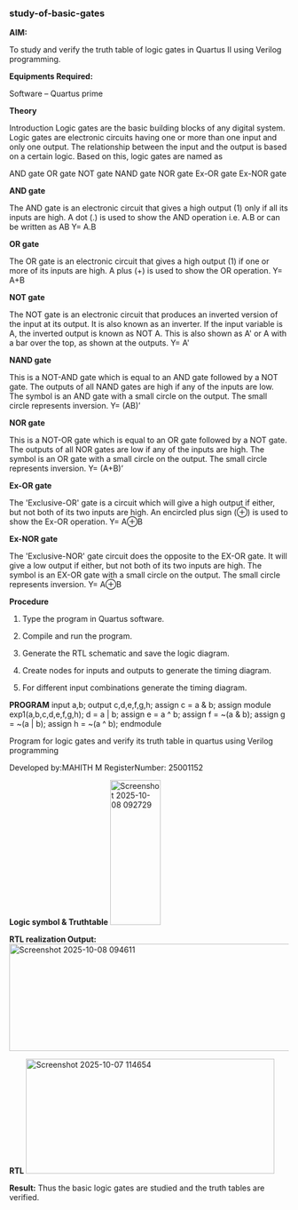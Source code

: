 ### study-of-basic-gates

**AIM:** 

To study and verify the truth table of logic gates in Quartus II using Verilog programming.

**Equipments Required:**

Software – Quartus prime 

**Theory**

Introduction Logic gates are the basic building blocks of any digital system. Logic gates are electronic circuits having one or more than one input and only one output. The relationship between the input and the output is based on a certain logic. Based on this, logic gates are named as

AND gate OR gate NOT gate NAND gate NOR gate Ex-OR gate Ex-NOR gate

**AND gate**

The AND gate is an electronic circuit that gives a high output (1) only if all its inputs are high. A dot (.) is used to show the AND operation i.e. A.B or can be written as AB
Y= A.B

**OR gate** 

The OR gate is an electronic circuit that gives a high output (1) if one or more of its inputs are high. A plus (+) is used to show the OR operation.
Y= A+B

**NOT gate**

The NOT gate is an electronic circuit that produces an inverted version of the input at its output. It is also known as an inverter. If the input variable is A, the inverted output is known as NOT A. This is also shown as A' or A with a bar over the top, as shown at the outputs.
Y= A'

**NAND gate**

This is a NOT-AND gate which is equal to an AND gate followed by a NOT gate. The outputs of all NAND gates are high if any of the inputs are low. The symbol is an AND gate with a small circle on the output. The small circle represents inversion.
Y= (AB)’

**NOR gate**

This is a NOT-OR gate which is equal to an OR gate followed by a NOT gate. The outputs of all NOR gates are low if any of the inputs are high. The symbol is an OR gate with a small circle on the output. The small circle represents inversion.
Y= (A+B)’

**Ex-OR gate**

The 'Exclusive-OR' gate is a circuit which will give a high output if either, but not both of its two inputs are high. An encircled plus sign (⊕) is used to show the Ex-OR operation.
Y= A⊕B

**Ex-NOR gate**

The 'Exclusive-NOR' gate circuit does the opposite to the EX-OR gate. It will give a low output if either, but not both of its two inputs are high. The symbol is an EX-OR gate with a small circle on the output. The small circle represents inversion.
Y= A⊕B

**Procedure** 

1.	Type the program in Quartus software.

2.	Compile and run the program.

3.	Generate the RTL schematic and save the logic diagram.

4.	Create nodes for inputs and outputs to generate the timing diagram.

5.	For different input combinations generate the timing diagram.


**PROGRAM**
input a,b;
output c,d,e,f,g,h;
assign c = a & b;
assign module exp1(a,b,c,d,e,f,g,h);
d = a | b;
assign e = a ^ b;
assign f = ~(a & b);
assign g = ~(a | b);
assign h = ~(a ^ b);
endmodule

Program for logic gates and verify its truth table in quartus using Verilog programming

 Developed by:MAHITH M
 RegisterNumber: 25001152
 
**Logic symbol & Truthtable**
<img width="91" height="261" alt="Screenshot 2025-10-08 092729" src="https://github.com/user-attachments/assets/63eb80cc-ec4d-4425-83c6-acc651eb0199" />

**RTL realization Output:** 
<img width="887" height="193" alt="Screenshot 2025-10-08 094611" src="https://github.com/user-attachments/assets/13124ac4-4d07-41f2-b545-a7fbdf22877e" />

**RTL**
<img width="448" height="207" alt="Screenshot 2025-10-07 114654" src="https://github.com/user-attachments/assets/6f491b05-2def-4caf-a4d9-a5f58ce3b791" />

**Result:**
Thus the basic logic gates are studied and the truth tables are verified.



